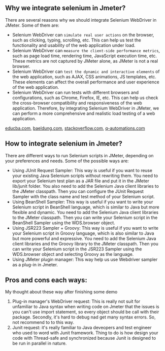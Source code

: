 ## Why we integrate selenium in Jmeter?
There are several reasons why we should integrate Selenium WebDriver in JMeter. Some of them are:

- Selenium WebDriver can `simulate real user actions` on the browser, such as clicking, typing, scrolling, etc. This can help us test the functionality and usability of the web application under load.
- Selenium WebDriver can `measure the client-side performance metrics`, such as page load time, rendering time, JavaScript execution time, etc. These metrics are not captured by JMeter alone, as JMeter is not a real browser.
- Selenium WebDriver can `test the dynamic and interactive elements` of the web application, such as AJAX, CSS animations, JS templates, etc. These elements can affect the overall performance and user experience of the web application.
- Selenium WebDriver can run tests with different browsers and configurations, such as Chrome, Firefox, IE, etc. This can help us check the cross-browser compatibility and responsiveness of the web application.
Therefore, by integrating Selenium WebDriver in JMeter, we can perform a more comprehensive and realistic load testing of a web application.

[educba.com](https://www.educba.com/jmeter-with-selenium/), [baeldung.com](https://www.baeldung.com/selenium-jmeter), [stackoverflow.com](https://stackoverflow.com/questions/7817498/running-selenium-scripts-with-jmeter), [q-automations.com](https://q-automations.com/2019/05/07/how-to-run-selenium-script-in-jmeter/)
## How to integrate selenium in Jmeter?

There are different ways to run Selenium scripts in JMeter, depending on your preferences and needs. Some of the possible ways are:

- Using JUnit Request Sampler: This way is useful if you want to reuse your existing Java Selenium scripts without rewriting them. You need to export your Selenium test plan as a JAR file and put it in the JMeter lib/junit folder. You also need to add the Selenium Java client libraries to the JMeter classpath. Then you can configure the JUnit Request Sampler with the class name and test method of your Selenium script.
- Using BeanShell Sampler: This way is useful if you want to write your Selenium script in BeanShell language, which is similar to Java but more flexible and dynamic. You need to add the Selenium Java client libraries to the JMeter classpath. Then you can write your Selenium script in the BeanShell Sampler using the WDS.browser object.
- Using JSR223 Sampler + Groovy: This way is useful if you want to write your Selenium script in Groovy language, which is also similar to Java but more powerful and expressive. You need to add the Selenium Java client libraries and the Groovy library to the JMeter classpath. Then you can write your Selenium script in the JSR223 Sampler using the WDS.browser object and selecting Groovy as the language.
- Using JMeter plugin manager: This way help us use Webdriver sampler as a plug-in in Jmeter.


## Pros and cons each ways:
My thought about these way after finishing some demo
1. Plug-in manager's WebDriver request: This is really not suit for unfamiliar to Java syntax when writing code on Jmeter that the issues is you can't use import statement, so every object should be call with their package. Secondly, it's hard to debug nad get many syntax errors. So, not recommend to to this way.
2. Junit request: it's really familiar to Java deveopers and test engineer who used to word with Junit framework. Thing to do is how design your code with Thread-safe and synchronized because Junit is designed to be run in parallel in nature. 
